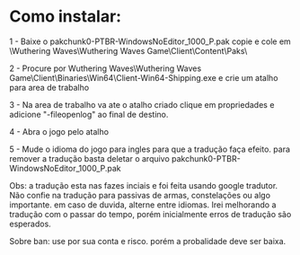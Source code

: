# Como instalar:

1 - Baixe o pakchunk0-PTBR-WindowsNoEditor_1000_P.pak copie e cole em  \Wuthering Waves\Wuthering Waves Game\Client\Content\Paks\

2 - Procure por Wuthering Waves\Wuthering Waves Game\Client\Binaries\Win64\Client-Win64-Shipping.exe e crie um atalho para area de trabalho

3 - Na area de trabalho va ate o atalho criado clique em propriedades e adicione "-fileopenlog" ao final de destino.

4 - Abra o jogo pelo atalho

5 - Mude o idioma do jogo para ingles para que a tradução faça efeito. para remover a tradução basta deletar o arquivo pakchunk0-PTBR-WindowsNoEditor_1000_P.pak

Obs: a tradução esta nas fazes inciais e foi feita usando google tradutor. Não confie na tradução para passivas de armas, constelações ou algo importante. em caso de duvida, alterne entre idiomas. Irei melhorando a tradução com o passar do tempo, porém inicialmente erros de tradução são esperados.

Sobre ban: use por sua conta e risco. porém a probalidade deve ser baixa.
